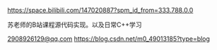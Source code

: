 https://space.bilibili.com/147020887?spm_id_from=333.788.0.0


苏老师的B站课程源代码实现。以及日常C++学习


2908926129@qq.com
https://blog.csdn.net/m0_49013185?type=blog
